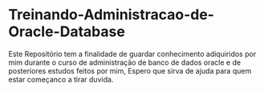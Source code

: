 # Treinando-Administracao-de-Oracle-Database

Este Repositório tem a finalidade de guardar conhecimento adiquiridos por mim durante o curso de administração
de banco de dados oracle e de posteriores estudos feitos por mim, Espero que sirva de ajuda para quem estar começanco 
a tirar duvida.
